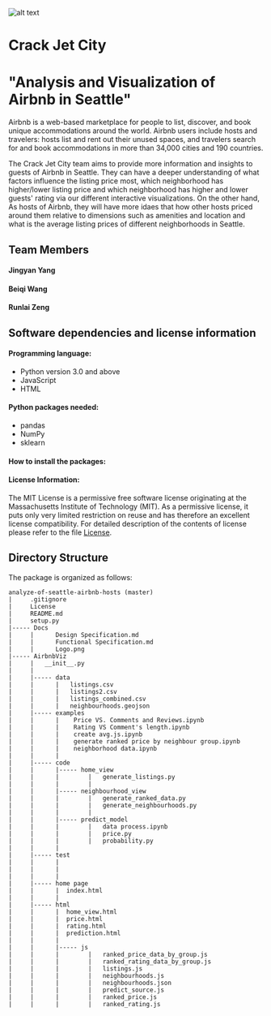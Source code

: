 ![alt text](https://github.com/wangbeiqi199159/analyze-of-seattle-airbnb-hosts/blob/master/Docs/Logo.png)

# Crack Jet City

# "Analysis and Visualization of Airbnb in Seattle"

Airbnb is a web-based marketplace for people to list, discover, and book unique accommodations around the world. Airbnb users include hosts and travelers: hosts list and rent out their unused spaces, and travelers search for and book accommodations in more than 34,000 cities and 190 countries.

The Crack Jet City team aims to provide more information and insights to guests of Airbnb in Seattle. They can have a deeper understanding of what factors influence the listing price most, which neighborhood has higher/lower listing price and which neighborhood has higher and lower guests' rating via our different interactive visualizations. On the other hand, As hosts of Airbnb, they will have more idaes that how other hosts priced around them relative to dimensions such as amenities and location and what is the average listing prices of different neighborhoods in Seattle.


## Team Members

#### Jingyan Yang
#### Beiqi Wang
#### Runlai Zeng


## Software dependencies and license information
#### Programming language: 

- Python version 3.0 and above 
- JavaScript
- HTML

#### Python packages needed:

- pandas
- NumPy
- sklearn

#### How to install the packages:

#### License Information:
The MIT License is a permissive free software license originating at the Massachusetts Institute of Technology (MIT). As a permissive license, it puts only very limited restriction on reuse and has therefore an excellent license compatibility. For detailed description of the contents of license please refer to the file [License](https://github.com/wangbeiqi199159/analyze-of-seattle-airbnb-hosts/blob/master/LICENSE).


## Directory Structure

The package is organized as follows:
```
analyze-of-seattle-airbnb-hosts (master)
|     .gitignore
|     License
|     README.md
|     setup.py
|----- Docs
|     |      Design Specification.md
|     |      Functional Specification.md
|     |      Logo.png
|----- AirbnbViz
|     |   __init__.py
|     |  
|     |----- data
|     |      |   listings.csv
|     |      |   listings2.csv
|     |      |   listings_combined.csv
|     |      |   neighbourhoods.geojson
|     |----- examples 
|     |      |    Price VS. Comments and Reviews.ipynb
|     |      |    Rating VS Comment's length.ipynb
|     |      |    create avg.js.ipynb
|     |      |    generate ranked price by neighbour group.ipynb
|     |      |    neighborhood data.ipynb
|     |      |  
|     |----- code
|     |      |----- home_view
|     |      |        |   generate_listings.py
|     |      |        | 
|     |      |----- neighbourhood_view        
|     |      |        |   generate_ranked_data.py
|     |      |        |   generate_neighbourhoods.py
|     |      |        | 
|     |      |----- predict_model
|     |      |        |   data process.ipynb
|     |      |        |   price.py
|     |      |        |   probability.py
|     |      |        
|     |----- test
|     |      |
|     |      |
|     |      |
|     |----- home page
|     |      |  index.html
|     |      |
|     |----- html
|     |      |  home_view.html
|     |      |  price.html
|     |      |  rating.html
|     |      |  prediction.html
|     |      |
|     |      |----- js  
|     |      |        |   ranked_price_data_by_group.js  
|     |      |        |   ranked_rating_data_by_group.js
|     |      |        |   listings.js
|     |      |        |   neighbourhoods.js
|     |      |        |   neighbourhoods.json
|     |      |        |   predict_source.js
|     |      |        |   ranked_price.js
|     |      |        |   ranked_rating.js





